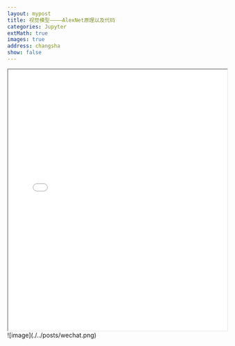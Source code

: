```yaml
---
layout: mypost
title: 视觉模型————AlexNet原理以及代码
categories: Jupyter
extMath: true
images: true
address: changsha
show: false
---
```


<iframe src="{{ site.baseurl }}/_jupyter/AlexNet.html" width="100%" height="600px"></iframe>
![image](./../posts/wechat.png)